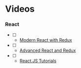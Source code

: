 # Videos

### React

* [ ] - [Modern React with Redux](https://www.udemy.com/react-redux/)
* [ ] - [Advanced React and Redux](https://www.udemy.com/react-redux-tutorial/)
* [ ] - [React.JS Tutorials](https://www.youtube.com/playlist?list=PLoYCgNOIyGABj2GQSlDRjgvXtqfDxKm5b)
